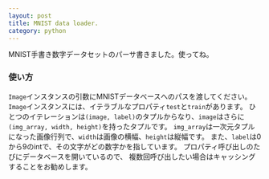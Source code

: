 ```yaml
---
layout: post
title: MNIST data loader.
category: python
---
```


MNIST手書き数字データセットのパーサ書きました。使ってね。

<script src="https://gist.github.com/matsub/206a1dac75093d74d8ae2ab9c5a2ae35.js"></script>

### 使い方
`Image`インスタンスの引数にMNISTデータベースへのパスを渡してください。
`Image`インスタンスには、イテラブルなプロパティ`test`と`train`があります。
ひとつのイテレーションは`(image, label)`のタプルからなり、`image`はさらに`(img_array, width, height)`を持ったタプルです。
`img_array`は一次元タプルになった画像行列で、`width`は画像の横幅、`height`は縦幅です。
また、`label`は0から9のintで、その文字がどの数字かを指しています。
プロパティ呼び出しのたびにデータベースを開いているので、
複数回呼び出したい場合はキャッシングすることをお勧めします。
